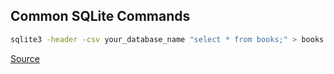 
## Common SQLite Commands

```sh
sqlite3 -header -csv your_database_name "select * from books;" > books.csv
```

[Source](https://deeplearning.lipingyang.org/export-sqlite-database-to-a-csv-file-using-sqlite3-command-line-tool-ubuntu-16-04/)
